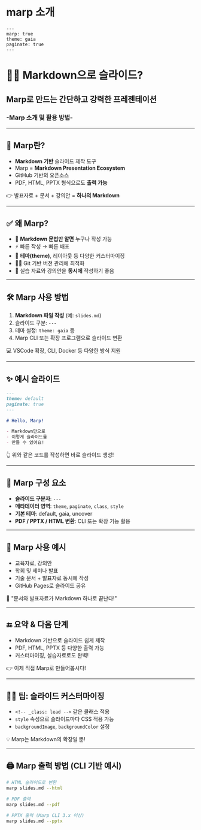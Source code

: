 # marp 소개

```
---
marp: true
theme: gaia
paginate: true
---
```

# 🧑‍🏫 Markdown으로 슬라이드?  
## Marp로 만드는 간단하고 강력한 프레젠테이션  
### -Marp 소개 및 활용 방법-

---

## 📌 Marp란?

- **Markdown 기반** 슬라이드 제작 도구  
- Marp = **Markdown Presentation Ecosystem**  
- GitHub 기반의 오픈소스  
- PDF, HTML, PPTX 형식으로도 **출력 가능**

👉 발표자료 + 문서 + 강의안 = **하나의 Markdown**

---

## ✅ 왜 Marp?

- 📄 **Markdown 문법만 알면** 누구나 작성 가능  
- ⚡️ 빠른 작성 → 빠른 배포  
- 🎨 **테마(theme)**, 레이아웃 등 다양한 커스터마이징  
- 🧑‍💻 Git 기반 버전 관리에 최적화  
- 💼 실습 자료와 강의안을 **동시에** 작성하기 좋음

---

## 🛠️ Marp 사용 방법

1. **Markdown 파일 작성** (예: `slides.md`)  
2. 슬라이드 구분: `---`  
3. 테마 설정: `theme: gaia` 등  
4. Marp CLI 또는 확장 프로그램으로 슬라이드 변환

💻 VSCode 확장, CLI, Docker 등 다양한 방식 지원

---

## ✨ 예시 슬라이드

```markdown
---
theme: default
paginate: true
---

# Hello, Marp!

- Markdown만으로
- 이렇게 슬라이드를
- 만들 수 있어요!
````

👆 위와 같은 코드를 작성하면 바로 슬라이드 생성!

---

## 🧱 Marp 구성 요소

* **슬라이드 구분자**: `---`
* **메타데이터 영역**: `theme`, `paginate`, `class`, `style`
* **기본 테마**: default, gaia, uncover
* **PDF / PPTX / HTML 변환**: CLI 또는 확장 기능 활용

---

## 💼 Marp 사용 예시

* 교육자료, 강의안
* 학회 및 세미나 발표
* 기술 문서 + 발표자료 동시에 작성
* GitHub Pages로 슬라이드 공유

📢 "문서와 발표자료가 Markdown 하나로 끝난다!"

---

## 🔚 요약 & 다음 단계

* Markdown 기반으로 슬라이드 쉽게 제작
* PDF, HTML, PPTX 등 다양한 출력 가능
* 커스터마이징, 실습자료로도 완벽!

👉 이제 직접 Marp로 만들어봅시다!

---

## 🧑‍🎨 팁: 슬라이드 커스터마이징

* `<!-- _class: lead -->` 같은 클래스 적용
* `style` 속성으로 슬라이드마다 CSS 적용 가능
* `backgroundImage`, `backgroundColor` 설정

💡 Marp는 Markdown의 확장일 뿐!

---

## 🖨️ Marp 출력 방법 (CLI 기반 예시)

```bash
# HTML 슬라이드로 변환
marp slides.md --html

# PDF 출력
marp slides.md --pdf

# PPTX 출력 (Marp CLI 3.x 이상)
marp slides.md --pptx
```

